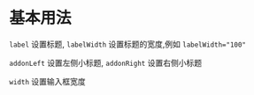 # 基本用法

`label` 设置标题, `labelWidth` 设置标题的宽度,例如 `labelWidth="100"`

`addonLeft` 设置左侧小标题, `addonRight` 设置右侧小标题 

`width` 设置输入框宽度